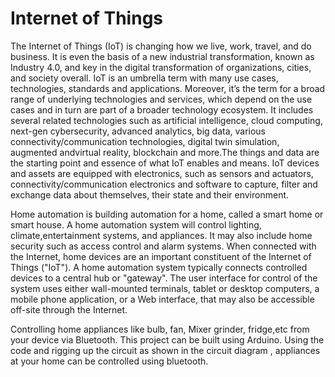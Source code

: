 # Internet of Things

The Internet of Things (IoT) is changing how we live, work, travel, and do business. It is even the basis of a new industrial transformation, known as Industry 4.0, 
and key in the digital transformation of organizations, cities, and society overall. IoT is an umbrella term with many use cases, technologies, standards and 
applications. Moreover, it’s the term for a broad range of underlying technologies and services, which depend on the use cases and in turn are part of a broader 
technology ecosystem. It includes several related technologies such as artificial intelligence, cloud computing, next-gen cybersecurity, advanced analytics, big data,
various connectivity/communication technologies, digital twin simulation, augmented andvirtual reality, blockchain and more.The things and data are the starting point 
and essence of what IoT enables and means. IoT devices and assets are equipped with electronics, such as sensors and actuators, connectivity/communication electronics 
and software to capture, filter and exchange data about themselves, their state and their environment.

Home automation  is building automation for a home, called a smart home or smart house. A home automation system will control lighting, climate,entertainment systems, 
and appliances. It may also include home security such as access control and alarm systems. When connected with the Internet, home devices are an important 
constituent of the Internet of Things ("IoT"). A home automation system typically connects controlled devices to a central hub or "gateway". The user interface for 
control of the system uses either wall-mounted terminals, tablet or desktop computers, a mobile phone application, or a Web interface, that may also be accessible 
off-site through the Internet.

Controlling home appliances like bulb, fan, Mixer grinder, fridge,etc from your device via Bluetooth. 
This project can be built using Arduino. Using the code and rigging up the circuit as shown in the circuit diagram , appliances at
your home can be controlled using bluetooth.
